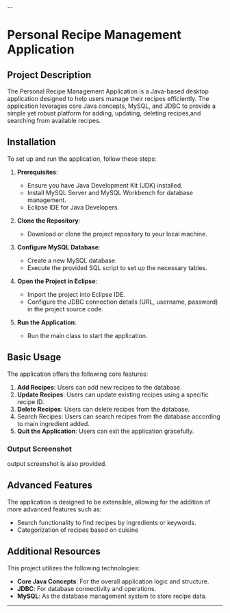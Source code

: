 --

# Personal Recipe Management Application

## Project Description

The Personal Recipe Management Application is a Java-based desktop application designed to help users manage their recipes efficiently. The application leverages core Java concepts, MySQL, and JDBC to provide a simple yet robust platform for adding, updating,  deleting recipes,and searching from available recipes.

## Installation

To set up and run the application, follow these steps:

1. **Prerequisites**:
   - Ensure you have Java Development Kit (JDK) installed.
   - Install MySQL Server and MySQL Workbench for database management.
   - Eclipse IDE for Java Developers.

2. **Clone the Repository**:
   - Download or clone the project repository to your local machine.

3. **Configure MySQL Database**:
   - Create a new MySQL database.
   - Execute the provided SQL script to set up the necessary tables.

4. **Open the Project in Eclipse**:
   - Import the project into Eclipse IDE.
   - Configure the JDBC connection details (URL, username, password) in the project source code.

5. **Run the Application**:
   - Run the main class to start the application.

## Basic Usage

The application offers the following core features:

1. **Add Recipes**: Users can add new recipes to the database.
2. **Update Recipes**: Users can update existing recipes using a specific recipe ID.
3. **Delete Recipes**: Users can delete recipes from the database.
4. Search Recipes: Users can search recipes from the database according to main ingredient added.
5. **Quit the Application**: Users can exit the application gracefully.

### Output Screenshot
output screenshot is also provided.

## Advanced Features

The application is designed to be extensible, allowing for the addition of more advanced features such as:

- Search functionality to find recipes by ingredients or keywords.
- Categorization of recipes  based on cuisine


## Additional Resources

This project utilizes the following technologies:

- **Core Java Concepts**: For the overall application logic and structure.
- **JDBC**: For database connectivity and operations.
- **MySQL**: As the database management system to store recipe data.

---

